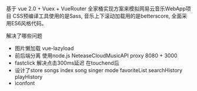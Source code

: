 基于 vue 2.0 + Vuex + VueRouter 全家桶实现方案来模拟网易云音乐WebApp项目
CSS预编译工具使用的是Sass, 音乐上下滚动加载用的是betterscore, 全面采用ES6风格代码。

解决了哪些问题
- 图片懒加载   vue-lazyload
- 前后端分离
  使用node.js  NeteaseCloudMusicAPI  proxy
  8080 + 3000
- fastclick   解决点击300ms延迟 在touchend后   
- 设计了store
  songs  index  song  singer  mode   favoriteList
  searchHistory   playHistory
- iconfont